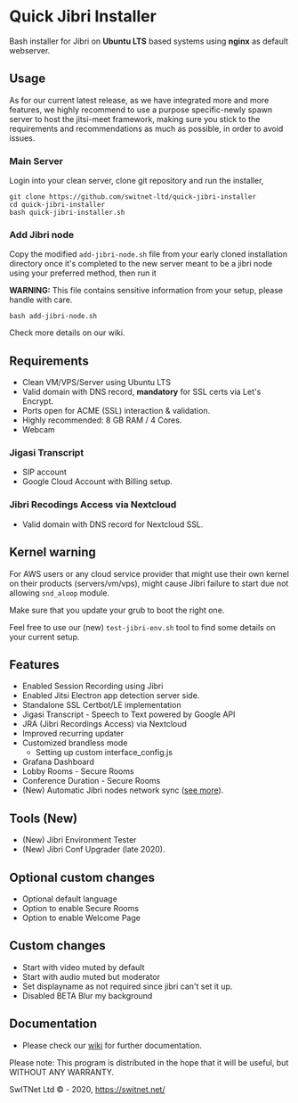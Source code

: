 # Quick Jibri Installer
Bash installer for Jibri on **Ubuntu LTS** based systems using **nginx** as default webserver.

## Usage
As for our current latest release, as we have integrated more and more features, we highly recommend to use a purpose specific-newly spawn server to host the jitsi-meet framework, making sure you stick to the requirements and recommendations as much as possible, in order to avoid issues.


### Main Server
Login into your clean server, clone git repository and run the installer,

```
git clone https://github.com/switnet-ltd/quick-jibri-installer
cd quick-jibri-installer
bash quick-jibri-installer.sh
```

### Add Jibri node

Copy the modified `add-jibri-node.sh` file from your early cloned installation directory once it's completed to the new server meant to be a jibri node using your preferred method, then run it

**WARNING:** This file contains sensitive information from your setup, please handle with care.

```
bash add-jibri-node.sh
```


Check more details on our wiki.

## Requirements
* Clean VM/VPS/Server using Ubuntu LTS
* Valid domain with DNS record, **mandatory** for SSL certs via Let's Encrypt.
* Ports open for ACME (SSL) interaction & validation.
* Highly recommended: 8 GB RAM / 4 Cores.
* Webcam

### Jigasi Transcript
* SIP account
* Google Cloud Account with Billing setup.

### Jibri Recodings Access via Nextcloud
* Valid domain with DNS record for Nextcloud SSL.

## Kernel warning
For AWS users or any cloud service provider that might use their own kernel on their products (servers/vm/vps), might cause Jibri failure to start due not allowing `snd_aloop` module.

Make sure that you update your grub to boot the right one.

Feel free to use our (new) `test-jibri-env.sh` tool to find some details on your current setup.

## Features
* Enabled Session Recording using Jibri
* Enabled Jitsi Electron app detection server side.
* Standalone SSL Certbot/LE implementation
* Jigasi Transcript - Speech to Text powered by Google API
* JRA (Jibri Recordings Access) via Nextcloud
* Improved recurring updater
* Customized brandless mode
  * Setting up custom interface_config.js
* Grafana Dashboard
* Lobby Rooms - Secure Rooms
* Conference Duration - Secure Rooms
* (New) Automatic Jibri nodes network sync ([see more](https://github.com/switnet-ltd/quick-jibri-installer/wiki/Jibri-Nodes)).

## Tools (New)
* (New) Jibri Environment Tester
 * (New) Jibri Conf Upgrader (late 2020).

## Optional custom changes
* Optional default language
* Option to enable Secure Rooms
* Option to enable Welcome Page

## Custom changes
* Start with video muted by default
* Start with audio muted but moderator
* Set displayname as not required since jibri can't set it up.
* Disabled BETA Blur my background

## Documentation
* Please check our [wiki](https://github.com/switnet-ltd/quick-jibri-installer/wiki) for further documentation.

Please note: This program is distributed in the hope that it will be useful, but WITHOUT ANY WARRANTY.

SwITNet Ltd © - 2020, https://switnet.net/
